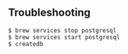 ## Troubleshooting

```
$ brew services stop postgresql
$ brew services start postgresql
$ createdb
```

